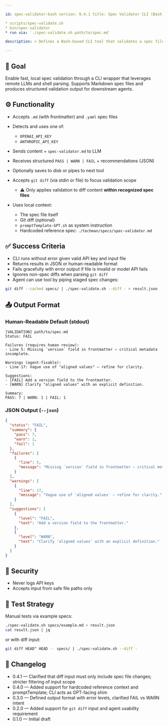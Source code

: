 ```yaml
---

id: spec-validator-bash version: 0.4.1 title: Spec Validator CLI (Bash) status: draft entry\_points:

* scripts/spec-validate.sh
* bin/spec-validator
* run via: `./spec-validate.sh path/to/spec.md`

description: > Defines a Bash-based CLI tool that validates a spec file against the core spec-validator logic. Designed for lightweight execution using Claude or OpenAI APIs and basic shell utilities.

---
```


## 🧠 Goal

Enable fast, local spec validation through a CLI wrapper that leverages remote LLMs and shell parsing. Supports Markdown spec files and produces structured validation output for downstream agents.

## ⚙️ Functionality

* Accepts `.md` (with frontmatter) and `.yaml` spec files
* Detects and uses one of:

  * `OPENAI_API_KEY`
  * `ANTHROPIC_API_KEY`
* Sends content + `spec-validator.md` to LLM
* Receives structured `PASS | WARN | FAIL` + recommendations (JSON)
* Optionally saves to disk or pipes to next tool
* Accepts `git diff` (via stdin or file) to focus validation scope

  * ⚠️ Only applies validation to diff content **within recognized spec files**
* Uses local context:

  * The spec file itself
  * Git diff (optional)
  * `promptTemplate-GPT.sh` as system instruction
  * Hardcoded reference spec: `./techman/specs/spec-validator.md`

## ✅ Success Criteria

* CLI runs without error given valid API key and input file
* Returns results in JSON or human-readable format
* Fails gracefully with error output if file is invalid or model API fails
* Ignores non-spec diffs when parsing `git diff`
* Agent can use tool by piping staged spec changes:

```bash
git diff --cached specs/ | ./spec-validate.sh --diff - > result.json
```

## 📤 Output Format

### Human-Readable Default (stdout)

```text
[VALIDATION] path/to/spec.md
Status: FAIL

Failures (requires human review):
- Line 5: Missing `version` field in frontmatter — critical metadata incomplete.

Warnings (agent-fixable):
- Line 17: Vague use of "aligned values" — refine for clarity.

Suggestions:
- [FAIL] Add a version field to the frontmatter.
- [WARN] Clarify "aligned values" with an explicit definition.

Summary:
PASS: 7 | WARN: 1 | FAIL: 1
```

### JSON Output (`--json`)

```json
{
  "status": "FAIL",
  "summary": {
    "pass": 7,
    "warn": 1,
    "fail": 1
  },
  "failures": [
    {
      "line": 5,
      "message": "Missing `version` field in frontmatter — critical metadata incomplete."
    }
  ],
  "warnings": [
    {
      "line": 17,
      "message": "Vague use of 'aligned values' — refine for clarity."
    }
  ],
  "suggestions": [
    {
      "level": "FAIL",
      "text": "Add a version field to the frontmatter."
    },
    {
      "level": "WARN",
      "text": "Clarify 'aligned values' with an explicit definition."
    }
  ]
}
```

## 🔐 Security

* Never logs API keys
* Accepts input from safe file paths only

## 🧪 Test Strategy

Manual tests via example specs:

```bash
./spec-validate.sh specs/example.md > result.json
cat result.json | jq
```

or with diff input:

```bash
git diff HEAD^ HEAD -- specs/ | ./spec-validate.sh --diff -
```

## 🔁 Changelog

* 0.4.1 — Clarified that diff input must only include spec file changes; stricter filtering of input scope
* 0.4.0 — Added support for hardcoded reference context and promptTemplate; CLI acts as GPT-facing shim
* 0.3.0 — Defined output format with error levels, clarified FAIL vs WARN intent
* 0.2.0 — Added support for `git diff` input and agent usability requirement
* 0.1.0 — Initial draft
